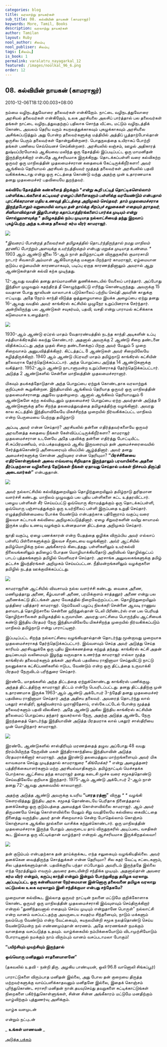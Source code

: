 ```yaml
---
categories: blog
title: வரலாற்று நாயகர்கள்
sub_title: 08. கல்வியின் நாயகன் (காமராஜர்)
keywords: More, Tamil, Books
description: வரலாற்று நாயகர்கள்
author: Tamilan
layout: Ruby
nool_author: சிலம்பு
nool_publiser: சிலம்பு
tags: [சிலம்பு]
is_book: 1
permalink: varalatru_nayagarkal_12
featured: /images/noolkal_96_6.png
order: 12
---
```



## 08. கல்வியின் நாயகன் (காமராஜர்)

2010-12-06T18:12:00.003+08:00

நம்மை வழிநடத்துவோரை தலைவர்கள் என்கிறோம். நாட்டை வழிநடத்துவோரை அரசியல் தலைவர்கள் என்கிறோம், உலக அரசியலை அலசிப் பார்த்தால் பல தலைவர்கள் தங்கள் நாட்டை வழிநடத்துவதற்குப் பதிலாக சொந்த வீட்டை மட்டும் வழிநடத்திக் கொண்ட அவலம் தெரிய வரும் சுயநலத்துக்காகவும் புகழுக்காகவும் அரசியலை அசிங்கப்படுத்தும் அது போன்ற தலைவர்களுக்கு மத்தியில் அத்திப் பூத்தாற்போல்தான் ஒருசில பெரும் தலைவர்கள் தோன்றுகின்றனர். பொதுநலத்தை உயிராகப் போற்றி தங்கள் பணியை செவ்வெனச் செய்கின்றனர். அரசியலில் லஞ்சம், ஊழல் அதிகாரத் துஷ்யப்பிரயோகம் ஆகியவை மலிந்த ஒரு தேசத்தில் இப்படிப்பட்ட ஒரு மாமனிதன் இருந்திருக்கிறார் என்பதே ஆச்சரியமாக இருக்கிறது. தொடக்கப்பள்ளி வரை கல்விகற்ற ஒருவர் ஒரு மாநிலத்தின் முதலமைச்சரான கதையைக் கேட்டிருக்கிறீர்களா! அவர் ஆங்கிலம் தெரியாமல் அரசியல் நடத்தியவர் மூத்தத் தலைவர்கள் அரசியலில் பதவி வகிக்கக்கூடாது என்று ஒரு சட்டத்தை கொண்டு வந்து அதற்கு முன் உதாரணமாக தனது முதலமைச்சர் பதவியையே துறந்தவர்.

**கல்வியே தேசத்தின் கண்களைத் திறக்கும் _*என்று கூறி பட்டித் தொட்டிகளெல்லாம் பள்ளிக்கூடங்களைக் கட்டியவர் ஏழைப் பிள்ளைகளும் பள்ளிக்கு வரவேண்டும் என்பதால் புரட்சிக்கரமான மதிய உணவுத் திட்டத்தை அறிமுகம் செய்தவர். தாம் முதலமைச்சராக இருந்தபோதும் வறுமையில் வாடிய தன் தாய்க்கு சிறப்புச் சலுகைகள் எதையும் தராதவர், சினிமாவில்தான் இதுபோன்ற கதாப்பாத்திரங்களைப் பார்க்க முடியும் என்று சொல்லுமளவுக்கு *_ தமிழகத்தில் நம்ப முடியாத நல்லாட்சியைத் தந்து இறவாப் புகழ்பெற்ற அந்த உன்னத தலைவர் கர்ம வீரர் காமராஜர்.**

![](http://2.bp.blogspot.com/-N65g2KlE-v4/UAIiQpb45kI/AAAAAAAAB6I/g4kcSC1VQFs/s1600/36.JPG)

_*இவரைப் போன்றத் தலைவர்கள் தமிழகத்தில் தொடர்ந்திருந்தால் நமது மாநிலம் தரணிப் போற்றும் அளவுக்கு உயர்ந்திருக்கும் என்பது மறுக்க முடியாத உண்மை. *_ 1903 ஆம் ஆண்டு ஜீலை 15-ஆம் நாள் தமிழ்நாட்டின் விருதுநகரில் குமாரசாமி நாடார் சிவகாமி அம்மாள் ஆகியோருக்கு மகனாக பிறந்தார் காமராஜர், ஏழ்மையான குடும்ப ஏழ்மையின் காரணமாகவும், படிப்பு ஏறாத காரணத்தினாலும் அவரால் ஆறு ஆண்டுகள்தான் கல்வி கற்க முடிந்தது.

12-ஆவது வயதில் தனது தாய்மாமனின் துணிக்கடையில் வேலைப் பார்த்தார். அப்போது இந்தியா முழுவதும் சுதந்திரத் தீ கொழுந்துவிட்டு எரிந்து கொண்டிருந்தது. அவருக்கு 15 வயதான போது ஜாலியன் வாலாபாக் படுகொலைப் பற்றிய செய்தி அவரின் காதுக்கு எட்டியது. அதே நேரம் காந்தி விடுத்த ஒத்துழையாமை இயக்க அழைப்பை ஏற்று தனது 16-ஆவது வயதில் அவர் காங்கிரஸ் கட்சியில் முழுநேர உறுப்பினராக சேர்ந்தார். அன்றிலிருந்து பல ஆண்டுகள் சவுகர்யம், பதவி, வசதி என்று பாராமல் கட்சிக்காக கடுமையாக உழைத்தார்.

![](http://2.bp.blogspot.com/-faHIGXanPGU/UAIo30dt4HI/AAAAAAAAB6s/St02jPHITy8/s320/Kamarajar-simpleman_jpg.jpg)

1930-ஆம் ஆண்டு ஏப்ரல் மாதம் வேதாரண்யத்தில் நடந்த காந்தி அடிகளின் உப்பு சத்தியாக்கிரகதில் கலந்து கொண்டார். அதனால் அவருக்கு 2 ஆண்டு சிறை தண்டனை விதிக்கப்பட்டது அந்த முதல் சிறை தண்டனைக்குப் பிறகு அவர் மேலும் 5 முறை சிறைவாசம் அனுபவித்திக்கிறார். கிட்டத்தட்ட 8 ஆண்டுகள் அவர் சிறையிலேயே கழித்திருக்கிறார். 1940 ஆம் ஆண்டு பிப்ரவரி மாதம் தமிழ்நாடு காங்கிரஸ் கட்சியின் தலைவராக தேர்ந்தெடுக்கப்பட்டார். அந்த பொறுப்பை அடுத்த 14 ஆண்டுகளுக்கு வகித்தார். 1952-ஆம் ஆண்டு நாடாளுமன்ற உறுப்பினராகத் தேர்ந்தெடுக்கப்பட்டார். அடுத்த 2 ஆண்டுகளில் சென்னை மாநிலத்தின் முதலமைச்சரானார்.

மிகவும் தயக்கத்தோடுதான் அந்த பொறுப்பை ஏற்றுக் கொண்டதாக வரலாற்றுக் குறிப்புகள் கூறுகின்றன. இந்தியாவில் ஆங்கிலம் தெரியாத ஒருவர் ஒரு மாநிலத்தின் முதலமைச்சரானது அதுவே முதன்முறை. ஆனால் ஆங்கிலம் தெரியாமலும் 6 ஆண்டுகளே கற்ற கல்வியுடனும் முதலமைச்சர் பொறுப்பை ஏற்ற அவர்தான் அடுத்த 9 ஆண்டுகளுக்கு தலை சிறந்த தலமைத்துவத்தை தமிழகத்திற்கு வழங்கினார். அவரது கால கட்டத்தில் இந்தியாவிலேயே மிகச்சிறந்த முறையில் நிர்வகிக்கப்பட்ட மாநிலம் என்ற பெருமையை பெற்றது தமிழ்நாடு

அப்படி அவர் என்ன செய்தார்? அரசியலில் தன்னை எதிர்த்தவர்களையே ஒருவர் அரவனைத்த கதையை நீங்கள் கேள்விப்பட்டிருக்கிறீர்களா? காமராஜர் முதலமைச்சரான உடனேயே அதே பதவிக்கு தன்னை எதிர்த்து போட்டியிட்ட சி.சுப்பிரமணியம், எம்.பக்தவத்ஜலம் ஆகிய இருவரையும் தன் அமைச்சரைவையில் சேர்த்துக்கொண்டு அனைவரையும் வியப்பில் ஆழ்த்தினார். அவர் தனது அமைச்சர்களுக்கு சொன்ன அறிவுரை என்ன தெரியுமா? **“பிரச்சினையை எதிர்கொள்ளுங்கள் அவை எவ்வளவு சிறியதாக இருந்தாலும் பரவாயில்லை அதனை தீர்ப்பதற்கான வழிகளைத் தேடுங்கள் நீங்கள் ஏதாவது செய்தால் மக்கள் நிச்சயம் திருப்தி அடைவார்கள்”** என்பதுதான்.

![](http://2.bp.blogspot.com/-JgGJa7x7XhE/UAIpG9X4D5I/AAAAAAAAB60/39kODs-RBrU/s320/kamarajar.jpg)

அவர் நல்லாட்சியில் கல்வித்துறையிலும் தொழிற்துறையிலும் தமிழ்நாடு துரிதமான வளர்ச்சி கண்டது. மாநிலம் முழுவதும் பல புதிய பள்ளிகளை கட்ட உத்தரவிட்டார். பழைய பள்ளிகள் சீர் செய்யப்பட்டு ஒவ்வொரு கிராமத்துக்கும் ஒரு தொடக்கப்பள்ளி, ஒவ்வொரு பஞ்சாயத்துக்கும் ஒரு உயர்நிலைப் பள்ளி இருப்பதை உறுதி செய்தார். எழுத்தறிவின்மையை போக்க வேண்டும் என்பதற்காக பதினோராம் வகுப்பு வரை இலவச கட்டாயக் கல்வியை அறிமுகப்படுத்தினார். ஏழை சிறுவர்களின் வயிறு காயாமல் இருக்க மதிய உணவு வழங்கும் உன்னதமான திட்டத்தை அறிமுகம் செய்தார்.

ஜாதி வகுப்பு, ஏழை பணக்காரன் என்ற பேதத்தை ஒழிக்க விரும்பிய அவர் எல்லாப் பள்ளிப் பிள்ளைகளுக்கும் இலவச சீருடையை வழங்கினார். அவ்ர் ஆட்சியில் தமிழ்மொழிக்கு நல்ல அங்கீகாரம் கிடைத்தது. பள்ளிகளிலும் உயர்கல்வி நிலையங்களிலும் தமிழைப் போதன மொழியாக்கியதோடு அறிவியல் தொழில்நுட்பப் பாடப் புத்தகங்களும் தமிழில் வெளிவரச் செய்தார். அரசாங்க அலுவலகங்களுக்கு தமிழ் தட்டச்சு இயந்திரங்கள் அறிமுகம் செய்யப்பட்டன. நீதிமன்றங்களிலும் வழக்குகளை தமிழில் நடத்த ஊக்குவிக்கப்பட்டது.

![](http://2.bp.blogspot.com/-pL-A-xSaD8s/UAIpyFTA6bI/AAAAAAAAB68/NzTX5w_HnmE/s320/slider1.jpg)

காமராஜரின் ஆட்சியில் விவசாயம் நல்ல வளர்ச்சி கண்டது. வைகை அணை, மணிமுத்தாறு அணை, கீழ்பவானி அணை, பரமிக்குளம் சாத்தனூர் அணை என்று பல அணைக்கட்டு திட்டங்கள் அசுர வேகத்தில் நிறைவேற்றப்பட்டன. தொழிற்துறையிலும் முத்திரை பதித்தார் காமராஜர். நெய்வேலி பழுப்பு நிலக்கரி சென்னை ஆவடி ராணுவ தளவாடத் தொழிற்சாலை சென்னை ஹிந்துஸ்தான் டெலி பிரிண்டர்ஸ் என பல பெரியத் தொழிற்சாலைகள் தமிழகத்தில் உருவாயின. அவரது மாட்சிமை பொருந்திய ஆட்சியைக் கண்டு இந்திய பிரதமர் நேரு இந்தியாவிலேயே மிகச்சிறந்த முறையில் நிர்வகிக்கப்படும் மாநிலம் தமிழ்நாடு என்று பாராட்டினார்.

இப்படிப்பட்ட சிறந்த நல்லாட்சியை வழங்கியதால்தான் தொடர்ந்து மூன்றாவது முறையாக முதலமைச்சராகத் தேர்ந்தெடுக்கப்பட்டார். இவ்வளவும் செய்த அவர் அடுத்து செய்த காரியம் அரசியலுக்கே ஒரு புதிய இலக்கணத்தை கற்றுத் தந்தது. காங்கிரஸ் கட்சி அதன் துடிப்பையும் வலிமையும் இழந்து வருவதாக உணர்ந்த காமராஜர் எல்லா மூத்த காங்கிரஸ் தலைவர்களும் தங்கள் அரசியல் பதவியை ராஜினாமா செய்துவிட்டு நாட்டு நலனுக்காக கட்சிப்பணிகளில் ஈடுபட வேண்டும் என்ற ஒரு திட்டத்தை உருவாக்கி பிரதமர் நேருவிடம் பரிந்துரை செய்தார்.

இரண்டே மாதங்களில் அந்த திட்டத்தை ஏற்றுக்கொண்டது காங்கிரஸ் பணிக்குழு. அந்தத் திட்டத்திற்கு காமராஜர் திட்டம் என்றே பெயரிடப்பட்டது. தனது திட்டத்திற்கு முன் உதாரணமாக இருக்க 1963-ஆம் ஆண்டு அக்டோபர் 3-ந்தேதி தனது முதலமைச்சர் பதவியை ராஜினாமா செய்தார் அந்த அதிசய தலைவர். அவரைத் தொடர்ந்து லால் பகதூர் சாஸ்திரி, ஜக்ஜிவன்ராம் முராஜிதேசாய், எஸ்கே.பட்டேல் போன்ற மூத்தத் தலைவர்களும் பதவி விலகினர். அதே ஆண்டு அகில இந்திய காங்கிரஸ் கட்சியின் தலைமைப் பொறுப்பை தந்தார் ஜவகர்லால் நேரு, அதற்கு அடுத்த ஆண்டே நேரு இறந்ததைத் தொடர்ந்து இந்தியாவின் அடுத்த பிரதமராக லால் பகதூர் சாஸ்திரியை முன் மொழிந்தார் காமராஜர்.

![](http://4.bp.blogspot.com/-iq2NYY8D9uY/UAIp7KkGhvI/AAAAAAAAB7E/JbVIzcFUFWM/s320/kamarajar-2.jpg)

இரண்டே ஆண்டுகளில் சாஸ்திரியும் மரணத்தைத் தழுவ அப்போது 48 வயது நிரம்பியிருந்த நேருவின் மகள் இந்திராகாந்தியை இந்தியாவின் அடுத்த பிரதமராக்கினார் காமராஜர். அந்த இரண்டு தலமைத்துவ மாற்றங்களையும் அவர் மிக லாவகமாக செய்து முடித்ததால் காமராஜரை _*கிங்மேக்கர் *_ என்று அழைத்தனர் பத்திரிக்கையாளர்களும் மற்ற அரசியல்வாதிகளும். தமிழ்நாட்டில் மெச்சதக்க பொற்கால ஆட்சியை தந்த காமராஜர் தனது கடைசி மூச்சு வரை சமூகத்தொண்டு செய்வதிலேயே குறியாக இருந்தார். 1975-ஆம் ஆண்டு அக்டோபர் 2-ஆம் நாள் தனது 72-ஆவது அகவையில் காலமானார்.

அதற்கு அடுத்த ஆண்டு அவருக்கு உயரிய **“பாரத ரத்னா”** விருது _* *_ வழங்கி கெளரவித்தது இந்திய அரசு. சமூகத் தொண்டையே பெரிதாக நினைத்ததால் தனக்கென்று ஒரு குடும்பத்தை அமைத்துக் கொள்ளவில்லை காமராஜர். ஆம் அவர் திருமணமே செய்து கொள்ளவில்லை மேலும் சிறு வயதிலேயே கல்வியை கைவிட்டதை நினைத்து வருந்திய அவர் தான் சிறைவாசம் சென்ற போதெல்லாம் கொஞ்சம் கொஞ்சமாக ஆங்கில நூல்களை வாசிக்க கற்றுக்கொண்டார். ஒரு மாநிலத்தின் முதலமைச்சராக இருந்த போதும் அவருடைய தாய் விருதுநகரில் அடிப்படை வசதிகள் கூட இல்லாத ஒரு வீட்டில்தான் வாழ்ந்தார் என்றால் ஆச்சரியமாக இருக்கிறதல்லவா!

![](http://4.bp.blogspot.com/-S7dJkP1H94M/UAIqAgzBNfI/AAAAAAAAB7Q/zcFtg66zU3A/s320/kamaraj-with-oldlady.jpg)

தன் குடும்பம் என்பதற்காக தன் தாய்க்குக்கூட எந்த சலுகையும் வழங்கியதில்லை. அவர் தனக்கென வைத்திருந்த சொத்துக்கள் என்ன தெரியுமா? சில கதர் வேட்டி சட்டைகளும், சில புத்தகங்களும்தான். பதவிக்குரிய பந்தா எப்போதும் அவரிடம் இருந்ததே இல்லை எந்த நேரத்திலும் எவரும் அவரை தடையின்றி சந்திக்க முடியும். அதனால்தான் அவரை **கர்ம வீரர் என்றும், கருப்பு காந்தி என்றும் இன்றும் போற்றுகிறது தமிழக வரலாறு. அப்படிப்பட்ட ஒரு கன்னியமான நேர்மையான இன்னொரு தலைவனை தமிழக வரலாறு மட்டுமல்ல உலக வரலாறும் இனி சந்திக்குமா என்பது சந்தேகமே?**

முறையான கல்விகூட இல்லாத ஒருவர் நாட்டின் நலனை மட்டுமே குறிக்கோளாக கொண்ட ஒருவர் ஒரு மாநிலத்தின் முதலமைச்சராகி இவ்வுளவும் செய்திருக்கிறார் என்றால் “துணிந்தவனால் எதையும் செய்ய முடியும் என்றுதானே பொருள்” நல்லாட்சி என்ற வானம் வசப்பட்டதற்கு அவருடைய சமதர்ம சிந்தனையும், நாடும் மக்களும் நலம்பெற வேண்டும் என்ற வேட்கையும், சுயநலமின்றி சமூக நலத்தொண்டு செய்ய வேண்டுமென்ற நல் எண்ணமும்தான் காரணம். அதே காரணங்கள் நமக்கும் வானத்தை வசப்படுத்த உதவும். வாழ்க்கையில் நம்பிக்கையோடும் விடாமுற்சியோடும் போராடினால் நமக்கும் நாம் விரும்பும் வானம் வசப்படாமலா போகும்!

**“பயிற்சியும் முயற்சியும் இருந்தால்**

**ஒவ்வொரு மனிதனும் சாதனையாளனே”**

(தகவலில் உதவி - நன்றி திரு. அழகிய பாண்டியன், ஒலி 96.8 வானொலி சிங்கப்பூர்)

பாராட்டுகளை விரும்பாத மனிதன் இல்லை, அது போல தன் குறையை திருத்த மற்றவர்களுக்கு வாய்ப்பளிக்காதவனும் மனிதனே இல்லை, இதைக் கொஞ்சம் புரிந்துகொண்ட சராசரி மனிதன் நான்.தயவுசெய்து தவறுகளை சுட்டிக்காட்டுங்கள் நிறைகளை பகிர்ந்துகொள்ளுங்கள், சின்ன சின்ன அங்கீகாரம் மட்டுமே மனதிற்கும் வாழ்விற்கும் புத்துணர்வு அளிக்கும்.

வாழ்க வளமுடன்

என்றும் நட்புடன்

_ **உங்கள் மாணவன்** _

[அடுத்த பக்கம்](varalatru_nayagarkal_13)